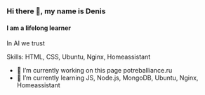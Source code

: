 ### Hi there 👋, my name is Denis
#### I am a lifelong learner
In  AI we trust

Skills: HTML, CSS, Ubuntu, Nginx, Homeassistant

- 🔭 I’m currently working on this page potreballiance.ru 
- 🌱 I’m currently learning JS, Node.js, MongoDB, Ubuntu, Nginx, Homeassistant
